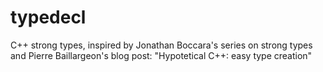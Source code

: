 # typedecl
C++ strong types, inspired by Jonathan Boccara's series on strong types and Pierre Baillargeon's blog post: "Hypotetical C++: easy type creation"

